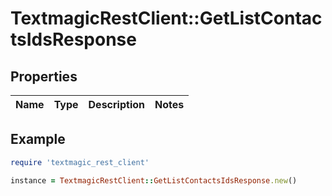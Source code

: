 # TextmagicRestClient::GetListContactsIdsResponse

## Properties

| Name | Type | Description | Notes |
| ---- | ---- | ----------- | ----- |

## Example

```ruby
require 'textmagic_rest_client'

instance = TextmagicRestClient::GetListContactsIdsResponse.new()
```

